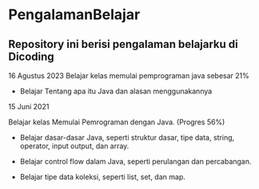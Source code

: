 # PengalamanBelajar
Repository ini berisi pengalaman belajarku di Dicoding
--
16 Agustus 2023
Belajar kelas memulai pemprograman java sebesar 21%

  * Belajar Tentang apa itu Java dan alasan menggunakannya

15 Juni 2021

Belajar kelas Memulai Pemrograman dengan Java. (Progres 56%)

  * Belajar dasar-dasar Java, seperti struktur dasar, tipe data, string, operator, input output, dan array.

  * Belajar control flow dalam Java, seperti perulangan dan percabangan.

  * Belajar tipe data koleksi, seperti list, set, dan map.
